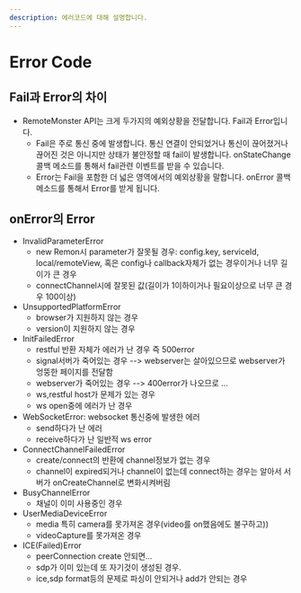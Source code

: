 ```yaml
---
description: 에러코드에 대해 설명합니다.
---
```


# Error Code

## Fail과 Error의 차이

* RemoteMonster API는 크게 두가지의 예외상황을 전달합니다. Fail과 Error입니다.
  * Fail은 주로 통신 중에 발생합니다. 통신 연결이 안되었거나 통신이 끊어졌거나 끊어진 것은 아니지만 상태가 불안정할 때 fail이 발생합니다. onStateChange 콜백 메소드를 통해서 fail관련 이벤트를 받을 수 있습니다.
  * Error는 Fail을 포함한 더 넓은 영역에서의 예외상황을 말합니다. onError 콜백 메소드를 통해서 Error를 받게 됩니다.

## onError의 Error

* InvalidParameterError
  * new Remon시 parameter가 잘못될 경우: config.key, serviceId, local/remoteView, 혹은 config나 callback자체가 없는 경우이거나 너무 길이가 큰 경우
  * connectChannel시에 잘못된 값\(길이가 1이하이거나 필요이상으로 너무 큰 경우 100이상\)
* UnsupportedPlatformError
  * browser가 지원하지 않는 경우
  * version이 지원하지 않는 경우
* InitFailedError
  * restful 반환 자체가 에러가 난 경우 즉 500error
  * signal서버가 죽어있는 경우 --&gt; webserver는 살아있으므로 webserver가 엉뚱한 페이지를 전달함
  * webserver가 죽어있는 경우 --&gt; 400error가 나오므로 ...
  * ws,restful host가 문제가 있는 경우
  * ws open중에 에러가 난 경우
* WebSocketError: websocket 통신중에 발생한 에러
  * send하다가 난 에러
  * receive하다가 난 일반적 ws error
* ConnectChannelFailedError
  * create/connect의 반환에 channel정보가 없는 경우
  * channel이 expired되거나 channel이 없는데 connect하는 경우는 알아서 서버가 onCreateChannel로 변화시켜버림
* BusyChannelError
  * 채널이 이미 사용중인 경우
* UserMediaDeviceError
  * media 특히 camera를 못가져온 경우\(video를 on했음에도 불구하고\)\)
  * videoCapture를 못가져온 경우
* ICE\(Failed\)Error
  * peerConnection create 안되면...
  * sdp가 이미 있는데 또 자기것이 생성된 경우.
  * ice,sdp format등의 문제로 파싱이 안되거나 add가 안되는 경우

